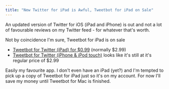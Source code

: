 ```yaml
---
title: "New Twitter for iPad is Awful, Tweetbot for iPad on Sale"
---
```

<p>An updated version of Twitter for iOS (iPad and iPhone) is out and not a lot of favourable reviews on my Twitter feed - for whatever that's worth.</p>
<p>Not by coincidence I'm sure, Tweetbot for iPad is on sale</p>
<ul>
<li><a href="https://target.georiot.com/Proxy.ashx?grid=9646&id=6PFrOqNV4B8&offerid=162397&type=3&subid=0&tmpid=3664&RD_PARM1=http%253A%252F%252Fitunes.apple.com%252Fca%252Fapp%252Ftweetbot-for-twitter-ipad%252Fid498801050%253Fmt%253D8%2526uo%253D4%2526partnerId%253D30" target="itunes_store">Tweetbot for Twitter (iPad) for $0.99</a> (normally $2.99)</li>
<li><a href="https://target.georiot.com/Proxy.ashx?grid=9646&id=6PFrOqNV4B8&offerid=162397&type=3&subid=0&tmpid=3664&RD_PARM1=http%253A%252F%252Fitunes.apple.com%252Fca%252Fapp%252Ftweetbot-for-twitter-iphone%252Fid428851691%253Fmt%253D8%2526uo%253D4%2526partnerId%253D30" target="itunes_store">Tweetbot for Twitter (iPhone &amp; iPod touch)</a> looks like it's still at it's regular price of $2.99</li>
</ul>
<p>Easily my favourite app. I don't even have an iPad (yet?) and I'm tempted to pick up a copy of Tweetbot for iPad just so it's on my account. For now I'll save my money until Tweetbot for Mac is finished.</p>
